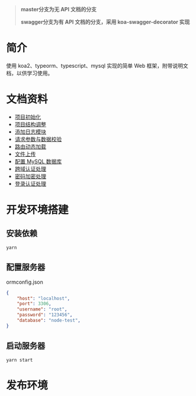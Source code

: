 > **master分支为无 API 文档的分支**
> 
> **swagger分支为有 API 文档的分支，采用 koa-swagger-decorator 实现**

# 简介
使用 koa2、typeorm、typescript、mysql 实现的简单 Web 框架，附带说明文档，以供学习使用。


# 文档资料
- [项目初始化](https://www.toutiao.com/item/7053989186281456165)
- [项目结构调整](https://www.toutiao.com/item/7053994032938091044/)
- [添加日志模块](https://www.toutiao.com/item/7053995944894792200/)
- [请求参数与数据校验](https://www.toutiao.com/item/7053996715770380837/)
- [路由动态加载](https://www.toutiao.com/item/7053998418536006155/)
- [文件上传](https://www.toutiao.com/item/7054001970259952131/)
- [配置 MySQL 数据库](https://www.toutiao.com/item/7054002667953193511/)
- [跨域认证处理](https://www.toutiao.com/item/7054002828590809612/)
- [密码加密处理](https://www.toutiao.com/item/7054061987600335396/)
- [登录认证处理](https://www.toutiao.com/item/7054445172838400544/)



# 开发环境搭建
## 安装依赖
```shell
yarn
```

## 配置服务器
ormconfig.json
```json
{
    "host": "localhost",
    "port": 3306,
    "username": "root",
    "password": "123456",
    "database": "node-test",
}
```

## 启动服务器
```shell
yarn start
```

# 发布环境
